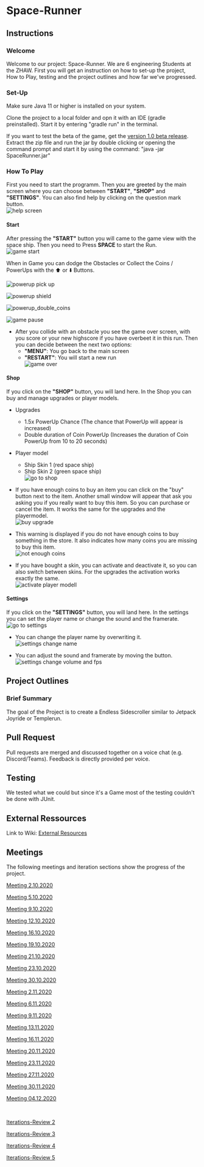 # Space-Runner
## Instructions
### Welcome
Welcome to our project: Space-Runner. We are 6 engineering Students at the ZHAW. First you will get an instruction on how to set-up the project, How to Play, testing and the project outlines and how far we've progressed.

### Set-Up
Make sure Java 11 or higher is installed on your system.

Clone the project to a local folder and opn it with an IDE (gradle preinstalled).
Start it by entering "gradle run" in the terminal.

If you want to test the beta of the game, get the [version 1.0 beta release](https://github.zhaw.ch/islermic/PM3-HS20-IT19a_WIN-Team03/releases).
Extract the zip file and run the jar by double clicking or opening the command prompt and start it by using the command: "java -jar SpaceRunner.jar"

### How To Play
First you need to start the programm. Then you are greeted by the main screen where you can choose between **"START"**, **"SHOP"** and **"SETTINGS"**. You can also find help by clicking on the question mark button. <br/>
![help screen](https://github.zhaw.ch/islermic/PM3-HS20-IT19a_WIN-Team03/blob/master/instruction_resources/help_screen.gif) <br/>

#### Start
After pressing the **"START"** button you will came to the game view  with the space ship. Then you need to Press **SPACE** to start the Run. <br/>
![game start](https://github.zhaw.ch/islermic/PM3-HS20-IT19a_WIN-Team03/blob/master/instruction_resources/game_start.gif) <br/>

When in Game you can dodge the Obstacles or Collect the Coins / PowerUps with the :arrow_up: or :arrow_down: Buttons.

![powerup pick up](https://github.zhaw.ch/islermic/PM3-HS20-IT19a_WIN-Team03/blob/master/instruction_resources/powerup_pick_up.gif) <br/>

![powerup shield](https://github.zhaw.ch/islermic/PM3-HS20-IT19a_WIN-Team03/blob/master/instruction_resources/powerup_shield.gif) <br/>

![powerup_double_coins](https://github.zhaw.ch/islermic/PM3-HS20-IT19a_WIN-Team03/blob/master/instruction_resources/powerup_double_coins.gif) <br/>

![game pause](https://github.zhaw.ch/islermic/PM3-HS20-IT19a_WIN-Team03/blob/master/instruction_resources/game_pause.gif) <br/>

* After you collide with an obstacle you see the game over screen, with you score or your new highscore if you have overbeet it in this run. Then you can decide between the next two options:
  * **"MENU"**: You go back to the main screen
  * **"RESTART"**: You will start a new run <br/>
![game over](https://github.zhaw.ch/islermic/PM3-HS20-IT19a_WIN-Team03/blob/master/instruction_resources/game_over.PNG) <br/>

#### Shop
If you click on the **"SHOP"** button, you will land here. In the Shop you can buy and manage upgrades or player models.
* Upgrades
  * 1.5x PowerUp Chance (The chance that PowerUp will appear is increased)
  * Double duration of Coin PowerUp (Increases the duration of Coin PowerUp from 10 to 20 seconds)
* Player model
  * Ship Skin 1 (red space ship)
  * Ship Skin 2 (green space ship) <br/>
![go to shop](https://github.zhaw.ch/islermic/PM3-HS20-IT19a_WIN-Team03/blob/master/instruction_resources/shop.gif) <br/>

* If you have enough coins to buy an item you can click on the "buy" button next to the item. Another small window will appear that ask you asking you if you really want to buy this item. So you can purchase  or cancel the item. It works the same for the upgrades and the playermodel. <br/>
![buy upgrade](https://github.zhaw.ch/islermic/PM3-HS20-IT19a_WIN-Team03/blob/master/instruction_resources/shop_upgarde_buy.gif) <br/>

* This warning is displayed if you do not have enough coins to buy something in the store. It also indicates how many coins you are missing to buy this item.<br/>
![not enough coins](https://github.zhaw.ch/islermic/PM3-HS20-IT19a_WIN-Team03/blob/master/instruction_resources/shop_not_enough_coins.PNG) <br/>
  
* If you have bought a skin, you can activate and deactivate it, so you can also switch between skins. For the upgrades the activation works exactly the same. <br/>
![activate player modell](https://github.zhaw.ch/islermic/PM3-HS20-IT19a_WIN-Team03/blob/master/instruction_resources/shop_player_model_activate.gif) <br/>

#### Settings
If you click on the **"SETTINGS"** button, you will land here. In the settings you can set the player name or change the sound and the framerate. <br/>
![go to settings](https://github.zhaw.ch/islermic/PM3-HS20-IT19a_WIN-Team03/blob/master/instruction_resources/settings.gif) <br/>

* You can change the player name by overwriting it. <br/>
![settings change name](https://github.zhaw.ch/islermic/PM3-HS20-IT19a_WIN-Team03/blob/master/instruction_resources/settings_change_name.gif) <br/>

* You can adjust the sound and framerate by moving the button. <br/>
![settings change volume and fps](https://github.zhaw.ch/islermic/PM3-HS20-IT19a_WIN-Team03/blob/master/instruction_resources/settings_chnage_volume_and_fps.gif) <br/>

## Project Outlines
### Brief Summary
The goal of the Project is to create a Endless Sidescroller similar to Jetpack Joyride or Templerun. 

## Pull Request
Pull requests are merged and discussed together on a voice chat (e.g. Discord/Teams). Feedback is directly provided per voice.

## Testing
We tested what we could but since it's a Game most of the testing couldn't be done with JUnit.

## External Ressources
Link to Wiki:
[External Resources](https://github.zhaw.ch/islermic/PM3-HS20-IT19a_WIN-Team03/wiki/External-Resources)

## Meetings
The following meetings and iteration sections show the progress of the project. 

[Meeting 2.10.2020](https://github.zhaw.ch/islermic/PM3-HS20-IT19a_WIN-Team03/issues/2)

[Meeting 5.10.2020](https://github.zhaw.ch/islermic/PM3-HS20-IT19a_WIN-Team03/issues/3)

[Meeting 9.10.2020](https://github.zhaw.ch/islermic/PM3-HS20-IT19a_WIN-Team03/issues/4)

[Meeting 12.10.2020](https://github.zhaw.ch/islermic/PM3-HS20-IT19a_WIN-Team03/issues/6)

[Meeting 16.10.2020](https://github.zhaw.ch/islermic/PM3-HS20-IT19a_WIN-Team03/issues/7)

[Meeting 19.10.2020](https://github.zhaw.ch/islermic/PM3-HS20-IT19a_WIN-Team03/issues/8)

[Meeting 21.10.2020](https://github.zhaw.ch/islermic/PM3-HS20-IT19a_WIN-Team03/issues/9)

[Meeting 23.10.2020](https://github.zhaw.ch/islermic/PM3-HS20-IT19a_WIN-Team03/issues/10)

[Meeting 30.10.2020](https://github.zhaw.ch/islermic/PM3-HS20-IT19a_WIN-Team03/issues/53)

[Meeting 2.11.2020](https://github.zhaw.ch/islermic/PM3-HS20-IT19a_WIN-Team03/issues/66)

[Meeting 6.11.2020](https://github.zhaw.ch/islermic/PM3-HS20-IT19a_WIN-Team03/issues/93)

[Meeting 9.11.2020](https://github.zhaw.ch/islermic/PM3-HS20-IT19a_WIN-Team03/issues/100)

[Meeting 13.11.2020](https://github.zhaw.ch/islermic/PM3-HS20-IT19a_WIN-Team03/issues/109)

[Meeting 16.11.2020](https://github.zhaw.ch/islermic/PM3-HS20-IT19a_WIN-Team03/issues/130)

[Meeting 20.11.2020](https://github.zhaw.ch/islermic/PM3-HS20-IT19a_WIN-Team03/issues/121)

[Meeting 23.11.2020](https://github.zhaw.ch/islermic/PM3-HS20-IT19a_WIN-Team03/issues/131)

[Meeting 27.11.2020](https://github.zhaw.ch/islermic/PM3-HS20-IT19a_WIN-Team03/issues/132)

[Meeting 30.11.2020](https://github.zhaw.ch/islermic/PM3-HS20-IT19a_WIN-Team03/issues/135)

[Meeting 04.12.2020](https://github.zhaw.ch/islermic/PM3-HS20-IT19a_WIN-Team03/issues/136)

<br/>

[Iterations-Review 2](https://github.zhaw.ch/islermic/PM3-HS20-IT19a_WIN-Team03/issues/5)

[Iterations-Review 3](https://github.zhaw.ch/islermic/PM3-HS20-IT19a_WIN-Team03/issues/33)

[Iterations-Review 4](https://github.zhaw.ch/islermic/PM3-HS20-IT19a_WIN-Team03/issues/97)

[Iterations-Review 5](https://github.zhaw.ch/islermic/PM3-HS20-IT19a_WIN-Team03/issues/127)




